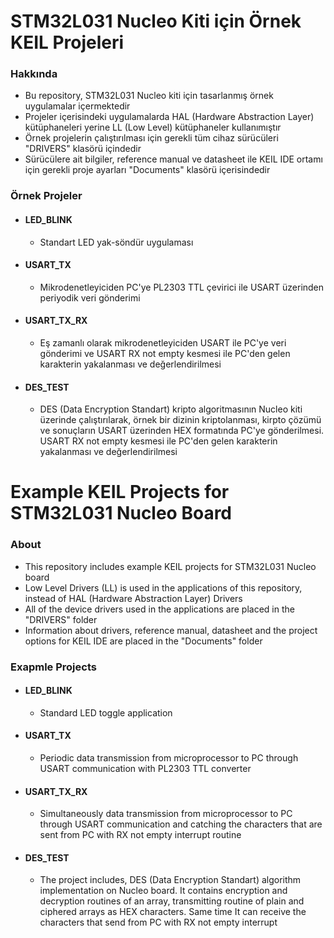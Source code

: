 # STM32L031 Nucleo Kiti için Örnek KEIL Projeleri

### Hakkında

- Bu repository, STM32L031 Nucleo kiti için tasarlanmış örnek uygulamalar içermektedir
- Projeler içerisindeki uygulamalarda HAL (Hardware Abstraction Layer) kütüphaneleri yerine LL (Low Level) kütüphaneler kullanımıştır
- Örnek projelerin çalıştırılması için gerekli tüm cihaz sürücüleri "DRIVERS" klasörü içindedir
- Sürücülere ait bilgiler, reference manual ve datasheet ile KEIL IDE ortamı için gerekli proje ayarları "Documents" klasörü içerisindedir

### Örnek Projeler

 - #### LED_BLINK
   - Standart LED yak-söndür uygulaması
 - #### USART_TX
   - Mikrodenetleyiciden PC'ye PL2303 TTL çevirici ile USART üzerinden periyodik veri gönderimi
 - #### USART_TX_RX
   - Eş zamanlı olarak mikrodenetleyiciden USART ile PC'ye veri gönderimi ve USART RX not empty kesmesi ile PC'den gelen karakterin yakalanması ve değerlendirilmesi 
 - #### DES_TEST
   - DES (Data Encryption Standart) kripto algoritmasının Nucleo kiti üzerinde çalıştırılarak, örnek bir dizinin kriptolanması, kirpto çözümü ve sonuçların USART üzerinden HEX formatında PC'ye gönderilmesi. USART RX not empty kesmesi ile PC'den gelen karakterin yakalanması ve değerlendirilmesi 
      
# Example KEIL Projects for STM32L031 Nucleo Board

### About

- This repository includes example KEIL projects for STM32L031 Nucleo board
- Low Level Drivers (LL) is used in the applications of this repository, instead of HAL (Hardware Abstraction Layer) Drivers
- All of the device drivers used in the applications are placed in the "DRIVERS" folder
- Information about drivers, reference manual, datasheet and the project options for KEIL IDE are placed in the "Documents" folder

### Exapmle Projects

 - #### LED_BLINK
   - Standard LED toggle application
 - #### USART_TX
   - Periodic data transmission from microprocessor to PC through USART communication with PL2303 TTL converter
 - #### USART_TX_RX
   - Simultaneously data transmission from microprocessor to PC through USART communication and catching the characters that are sent from PC with RX not empty interrupt routine
 - #### DES_TEST
   - The project includes, DES (Data Encryption Standart) algorithm implementation on Nucleo board. It contains encryption and decryption routines of an array, transmitting routine of plain and ciphered arrays as HEX characters. Same time It can receive the characters that send from PC with RX not empty interrupt

